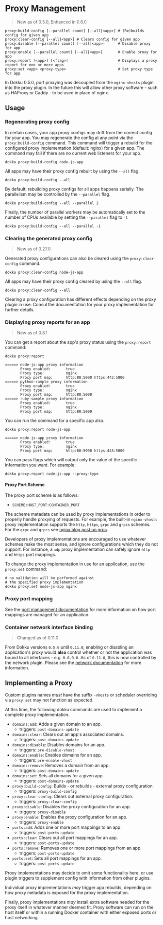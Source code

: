 # Proxy Management

> New as of 0.5.0, Enhanced in 0.6.0

```
proxy:build-config [--parallel count] [--all|<app>] # (Re)builds config for given app
proxy:clear-config [--all|<app>] # Clears config for given app
proxy:disable [--parallel count] [--all|<app>]      # Disable proxy for app
proxy:enable [--parallel count] [--all|<app>]       # Enable proxy for app
proxy:report [<app>] [<flag>]                       # Displays a proxy report for one or more apps
proxy:set <app> <proxy-type>                        # Set proxy type for app
```

In Dokku 0.5.0, port proxying was decoupled from the `nginx-vhosts` plugin into the proxy plugin. In the future this will allow other proxy software - such as HAProxy or Caddy - to be used in place of nginx.

## Usage

### Regenerating proxy config

In certain cases, your app proxy configs may drift from the correct config for your app. You may regenerate the config at any point via the `proxy:build-config` command. This command will trigger a rebuild for the configured proxy implementation (default: nginx) for a given app. The command may fail if there are no current web listeners for your app.

```shell
dokku proxy:build-config node-js-app
```

All apps may have their proxy config rebuilt by using the `--all` flag.

```shell
dokku proxy:build-config --all
```

By default, rebuilding proxy configs for all apps happens serially. The parallelism may be controlled by the `--parallel` flag.

```shell
dokku proxy:build-config --all --parallel 2
```

Finally, the number of parallel workers may be automatically set to the number of CPUs available by setting the `--parallel` flag to `-1`

```shell
dokku proxy:build-config --all --parallel -1
```

### Clearing the generated proxy config

> New as of 0.27.0

Generated proxy configurations can also be cleared using the `proxy:clear-config` command.

```shell
dokku proxy:clear-config node-js-app
```

All apps may have their proxy config cleared by using the `--all` flag.

```shell
dokku proxy:clear-config --all
```

Clearing a proxy configuration has different effects depending on the proxy plugin in use. Consul the documentation for your proxy implementation for further details.

### Displaying proxy reports for an app

> New as of 0.8.1

You can get a report about the app's proxy status using the `proxy:report` command:

```shell
dokku proxy:report
```

```
=====> node-js-app proxy information
       Proxy enabled:       true
       Proxy type:          nginx
       Proxy port map:      http:80:5000 https:443:5000
=====> python-sample proxy information
       Proxy enabled:       true
       Proxy type:          nginx
       Proxy port map:      http:80:5000
=====> ruby-sample proxy information
       Proxy enabled:       true
       Proxy type:          nginx
       Proxy port map:      http:80:5000
```

You can run the command for a specific app also.

```shell
dokku proxy:report node-js-app
```

```
=====> node-js-app proxy information
       Proxy enabled:       true
       Proxy type:          nginx
       Proxy port map:      http:80:5000 https:443:5000
```

You can pass flags which will output only the value of the specific information you want. For example:

```shell
dokku proxy:report node-js-app --proxy-type
```

#### Proxy Port Scheme

The proxy port scheme is as follows:

- `SCHEME:HOST_PORT:CONTAINER_PORT`

The scheme metadata can be used by proxy implementations in order to properly handle proxying of requests. For example, the built-in `nginx-vhosts` proxy implementation supports the `http`, `https`, `grpc` and `grpcs` schemes. 
For the `grpc` and `grpcs` see [nginx blog post on grpc](https://www.nginx.com/blog/nginx-1-13-10-grpc/).

Developers of proxy implementations are encouraged to use whatever schemes make the most sense, and ignore configurations which they do not support. For instance, a `udp` proxy implementation can safely ignore `http` and `https` port mappings.

To change the proxy implementation in use for an application, use the `proxy:set` command:

```shell
# no validation will be performed against
# the specified proxy implementation
dokku proxy:set node-js-app nginx
```

### Proxy port mapping

See the [port management documentation](/docs/networking/port-management.md) for more information on how port mappings are managed for an application.

### Container network interface binding

> Changed as of 0.11.0

From Dokku versions `0.5.0` until `0.11.0`, enabling or disabling an application's proxy would **also** control whether or not the application was bound to all interfaces - e.g. `0.0.0.0`. As of `0.11.0`, this is now controlled by the network plugin. Please see the [network documentation](/docs/networking/network.md#container-network-interface-binding) for more information.

## Implementing a Proxy

Custom plugins names _must_ have the suffix `-vhosts` or scheduler overriding via `proxy:set` may not function as expected.

At this time, the following dokku commands are used to implement a complete proxy implementation. 

- `domains:add`: Adds a given domain to an app.
  - triggers: `post-domains-update`
- `domains:clear`: Clears out an app's associated domains.
  - triggers: `post-domains-update`
- `domains:disable`: Disables domains for an app.
  - triggers: `pre-disable-vhost`
- `domains:enable`: Enables domains for an app.
  - triggers: `pre-enable-vhost`
- `domains:remove`: Removes a domain from an app.
  - triggers: `post-domains-update`
- `domains:set`: Sets all domains for a given app.
  - triggers: `post-domains-update`
- `proxy:build-config`: Builds - or rebuilds - external proxy configuration.
  - triggers: `proxy-build-config`
- `proxy:clear-config`: Clears out external proxy configuration.
  - triggers: `proxy-clear-config`
- `proxy:disable`: Disables the proxy configuration for an app.
  - triggers: `proxy-disable`
- `proxy:enable`: Enables the proxy configuration for an app.
  - triggers: `proxy-enable`
- `ports:add`: Adds one or more port mappings to an app
  - triggers: `post-ports-update`
- `ports:clear`: Clears out all port mappings for an app.
  - triggers: `post-ports-update`
- `ports:remove`: Removes one or more port mappings from an app.
  - triggers: `post-ports-update`
- `ports:set`: Sets all port mappings for an app.
  - triggers: `post-ports-update`

Proxy implementations may decide to omit some functionality here, or use plugin triggers to supplement config with information from other plugins.

Individual proxy implementations _may_ trigger app rebuilds, depending on how proxy metadata is exposed for the proxy implementation.

Finally, proxy implementations _may_ install extra software needed for the proxy itself in whatever manner deemed fit. Proxy software can run on the host itself or within a running Docker container with either exposed ports or host networking.

